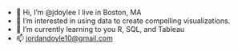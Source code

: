 - 👋 Hi, I’m @jdoylee I live in Boston, MA
- 👀 I’m interested in using data to create compelling visualizations. 
- 🌱 I’m currently learning to you R, SQL, and Tableau
- 📫  jordandoyle10@gmail.com

<!---
jdoylee/jdoylee is a ✨ special ✨ repository because its `README.md` (this file) appears on your GitHub profile.
You can click the Preview link to take a look at your changes.
--->
